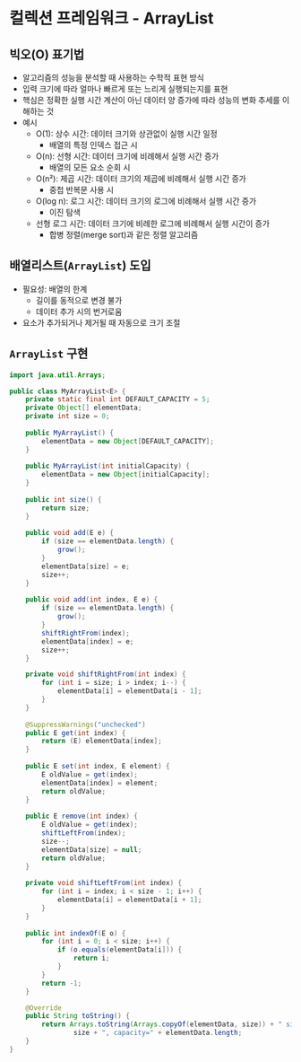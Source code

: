 # 컬렉션 프레임워크 - ArrayList
## 빅오(O) 표기법
- 알고리즘의 성능을 분석할 때 사용하는 수학적 표현 방식
- 입력 크기에 따라 얼마나 빠르게 또는 느리게 실행되는지를 표현
- 핵심은 정확한 실행 시간 계산이 아닌 데이터 양 증가에 따라 성능의 변화 추세를 이해하는 것
- 예시
  - O(1): 상수 시간: 데이터 크기와 상관없이 실행 시간 일정
    - 배열의 특정 인덱스 접근 시
  - O(n): 선형 시간: 데이터 크기에 비례해서 실행 시간 증가
    - 배열의 모든 요소 순회 시
  - O(n²): 제곱 시간: 데이터 크기의 제곱에 비례해서 실행 시간 증가
    - 중첩 반복문 사용 시
  - O(log n): 로그 시간: 데이터 크기의 로그에 비례해서 실행 시간 증가
    - 이진 탐색
  - 선형 로그 시간: 데이터 크기에 비례한 로그에 비례해서 실행 시간이 증가
    - 합병 정렬(merge sort)과 같은 정렬 알고리즘
## 배열리스트(`ArrayList`) 도입
- 필요성: 배열의 한계
  - 길이를 동적으로 변경 불가
  - 데이터 추가 시의 번거로움
- 요소가 추가되거나 제거될 때 자동으로 크기 조절
## `ArrayList` 구현
```java
import java.util.Arrays;

public class MyArrayList<E> {
    private static final int DEFAULT_CAPACITY = 5;
    private Object[] elementData;
    private int size = 0;
    
    public MyArrayList() {
        elementData = new Object[DEFAULT_CAPACITY];
    }
    
    public MyArrayList(int initialCapacity) {
        elementData = new Object[initialCapacity];
    }
    
    public int size() {
        return size;
    }
  
    public void add(E e) {
        if (size == elementData.length) {
            grow();
        }
        elementData[size] = e;
        size++;
    }
  
    public void add(int index, E e) {
        if (size == elementData.length) {
            grow();
        }
        shiftRightFrom(index);
        elementData[index] = e;
        size++;
    }

    private void shiftRightFrom(int index) {
        for (int i = size; i > index; i--) {
            elementData[i] = elementData[i - 1];
        }
    }
  
    @SuppressWarnings("unchecked")
    public E get(int index) {
        return (E) elementData[index];
    }
  
    public E set(int index, E element) {
        E oldValue = get(index);
        elementData[index] = element;
        return oldValue;
    }
    
    public E remove(int index) {
        E oldValue = get(index);
        shiftLeftFrom(index);
        size--;
        elementData[size] = null;
        return oldValue;
    }
    
    private void shiftLeftFrom(int index) {
        for (int i = index; i < size - 1; i++) {
            elementData[i] = elementData[i + 1];
        }
    }
    
    public int indexOf(E o) {
        for (int i = 0; i < size; i++) {
            if (o.equals(elementData[i])) {
                return i;
            }
        }
        return -1;
    }

    @Override
    public String toString() {
        return Arrays.toString(Arrays.copyOf(elementData, size)) + " size=" + 
                size + ", capacity=" + elementData.length;
    }
}
```
